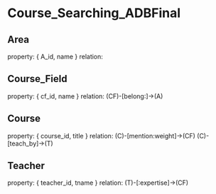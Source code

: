 # Course_Searching_ADBFinal


## Area
property: { A_id, name } 
relation: 

## Course_Field
property: { cf_id, name } 
relation: (CF)-[belong:]->(A)

## Course 
property: { course_id, title } 
relation: (C)-[mention:weight]->(CF) 
          (C)-[teach_by]->(T) 

## Teacher 
property: { teacher_id, tname } 
relation: (T)-[:expertise]->(CF) 


